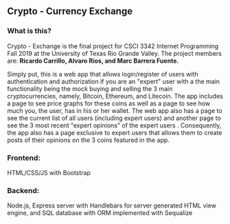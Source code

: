 ## Crypto - Currency Exchange
### What is this?
Crypto - Exchange is the final project for CSCI 3342 Internet Programming Fall 2019 at the University of Texas Rio Grande Valley. The project members are: <B>Ricardo Carrillo, Alvaro Rios, and Marc Barrera Fuente.</B> 

Simply put, this is a web app that allows login/register of users with authentication and authorization if you are an "expert" user with a the main functionality being the mock buying and selling the 3 main cryptocurrencies, namely, Bitcoin, Ethereum, and Litecoin. The app includes a page to see price graphs for these coins as well as a page to see how much you, the user, has in his or her wallet. The web app also has a page to see the current list of all users (including expert users) and another page to see the 3 most recent "expert opinions" of the expert users . Consequently, the app also has a page exclusive to expert users that allows them to create posts of their opinions on the 3 coins featured in the app. 
### Frontend: 
HTML/CSS/JS with Bootstrap 

### Backend:
Node.js, Express server with Handlebars for server generated HTML view engine, and SQL database with ORM implemented with Sequalize

